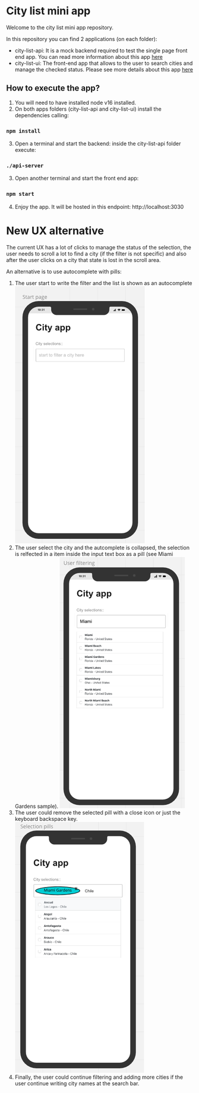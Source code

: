 # City list mini app
Welcome to the city list mini app repository.

In this repository you can find 2 applications (on each folder):
* city-list-api: It is a mock backend required to test the single page front end app. You can read more information about this app [ here](https://github.com/raochoar/citylist/tree/main/city-list-api)
* city-list-ui: The front-end app that allows to the user to search cities and manage the checked status. Please see more details about this app [here](https://github.com/raochoar/citylist/tree/main/city-list-ui)

## How to execute the app?
1. You will need to have installed node v16 installed.
2. On both apps folders (city-list-api and city-list-ui) install the dependencies calling:
### `npm install`
3. Open a terminal and start the backend: inside the city-list-api folder execute: 
### `./api-server`
3. Open another terminal and start the front end app:
### `npm start`
4. Enjoy the app. It will be hosted in this endpoint: http://localhost:3030

# New UX alternative

The current UX has a lot of clicks to manage the status of the selection, the user needs to scroll a lot to find a city (if the filter is not specific) and also after the user clicks on a city that state is lost in the scroll area.

An alternative is to use autocomplete with pills:
1) The user start to write the filter and the list is shown as an autocomplete
   ![Screenshot](new-ux-low-res-wireframes/step1.png)
2) The user select the city and the autcomplete is collapsed, the selection is relfected in a item inside the input text box as a pill (see Miami Gardens sample).
   ![Screenshot](new-ux-low-res-wireframes/step2.png)
3) The user could remove the selected pill with a close icon or just the keyboard backspace key.
   ![Screenshot](new-ux-low-res-wireframes/step3.png)
4) Finally, the user could continue filtering and adding more cities if the user continue writing city names at the search bar.


